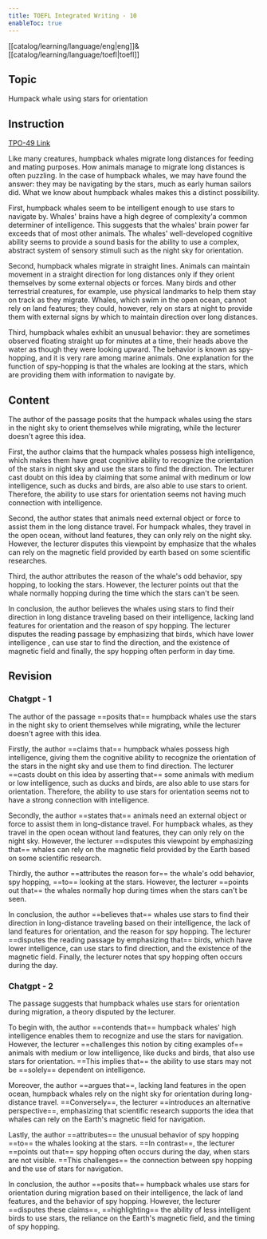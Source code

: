 ```yaml
---
title: TOEFL Integrated Writing - 10
enableToc: true
---
```

[[catalog/learning/language/eng|eng]]&
[[catalog/learning/language/toefl|toefl]]   

## Topic
Humpack whale using stars for orientation

## Instruction
[TPO-49 Link](https://toeflv3.kmf.com/question/97305bbdf22e1448646bb4aed60615a8/0d9j2k.html)

Like many creatures, humpback whales migrate long distances for feeding and mating purposes. How animals manage to migrate long distances is often puzzling. In the case of humpback whales, we may have found the answer: they may be navigating by the stars, much as early human sailors did. What we know about humpback whales makes this a distinct possibility.

First, humpback whales seem to be intelligent enough to use stars to navigate by. Whales' brains have a high degree of complexity'a common determiner of intelligence. This suggests that the whales' brain power far exceeds that of most other animals. The whales' well-developed cognitive ability seems to provide a sound basis for the ability to use a complex, abstract system of sensory stimuli such as the night sky for orientation.

Second, humpback whales migrate in straight lines. Animals can maintain movement in a straight direction for long distances only if they orient themselves by some external objects or forces. Many birds and other terrestrial creatures, for example, use physical landmarks to help them stay on track as they migrate. Whales, which swim in the open ocean, cannot rely on land features; they could, however, rely on stars at night to provide them with external signs by which to maintain direction over long distances.

Third, humpback whales exhibit an unusual behavior: they are sometimes observed floating straight up for minutes at a time, their heads above the water as though they were looking upward. The behavior is known as spy-hopping, and it is very rare among marine animals. One explanation for the function of spy-hopping is that the whales are looking at the stars, which are providing them with information to navigate by.

## Content
The author of the passage posits that the humpack whales using the stars in the night sky to orient themselves while migrating, while the lecturer doesn't agree this idea.

First, the author claims that the humpack whales possess high intelligence, which makes them have great cognitive ability to recognize the orientation of the stars in night sky and use the stars to find the direction. The lecturer cast doubt on this idea by claiming that some animal with medinum or low intelligence, such as ducks and birds, are also able to use stars to orient. Therefore, the ability to use stars for orientation seems not having much connection with intelligence.

Second, the author states that animals need external object or force to assist them in the long distance travel. For humpack whales, they travel in the open ocean, without land features, they can only rely on the night sky. However, the lecturer disputes this viewpoint by emphasize that the whales can rely on the magnetic field provided by earth based on some scientific researches.

Third, the author attributes the reason of the whale's odd behavior, spy hopping, to looking the stars. However, the lecturer points out that the whale normally hopping during the time which the stars can't be seen.

In conclusion, the author believes the whales using stars to find their direction in long distance traveling based on their intelligence, lacking land features for orientation and the reason of spy hopping. The lecturer disputes the reading passage by emphasizing that birds, which have lower intelligence , can use star to find the direction, and the existence of magnetic field and finally, the spy hopping often perform in day time. 


## Revision 
### Chatgpt - 1
The author of the passage ==posits that== humpback whales use the stars in the night sky to orient themselves while migrating, while the lecturer doesn't agree with this idea.

Firstly, the author ==claims that== humpback whales possess high intelligence, giving them the cognitive ability to recognize the orientation of the stars in the night sky and use them to find direction. The lecturer ==casts doubt on this idea by asserting that== some animals with medium or low intelligence, such as ducks and birds, are also able to use stars for orientation. Therefore, the ability to use stars for orientation seems not to have a strong connection with intelligence.

Secondly, the author ==states that== animals need an external object or force to assist them in long-distance travel. For humpback whales, as they travel in the open ocean without land features, they can only rely on the night sky. However, the lecturer ==disputes this viewpoint by emphasizing that== whales can rely on the magnetic field provided by the Earth based on some scientific research.

Thirdly, the author ==attributes the reason for== the whale's odd behavior, spy hopping, ==to== looking at the stars. However, the lecturer ==points out that== the whales normally hop during times when the stars can't be seen.

In conclusion, the author ==believes that== whales use stars to find their direction in long-distance traveling based on their intelligence, the lack of land features for orientation, and the reason for spy hopping. The lecturer ==disputes the reading passage by emphasizing that== birds, which have lower intelligence, can use stars to find direction, and the existence of the magnetic field. Finally, the lecturer notes that spy hopping often occurs during the day.

### Chatgpt - 2
The passage suggests that humpback whales use stars for orientation during migration, a theory disputed by the lecturer.

To begin with, the author ==contends that== humpback whales' high intelligence enables them to recognize and use the stars for navigation. However, the lecturer ==challenges this notion by citing examples of== animals with medium or low intelligence, like ducks and birds, that also use stars for orientation. ==This implies that== the ability to use stars may not be ==solely== dependent on intelligence.

Moreover, the author ==argues that==, lacking land features in the open ocean, humpback whales rely on the night sky for orientation during long-distance travel. ==Conversely==, the lecturer ==introduces an alternative perspective==, emphasizing that scientific research supports the idea that whales can rely on the Earth's magnetic field for navigation.

Lastly, the author ==attributes== the unusual behavior of spy hopping ==to== the whales looking at the stars. ==In contrast==, the lecturer ==points out that== spy hopping often occurs during the day, when stars are not visible. ==This challenges== the connection between spy hopping and the use of stars for navigation.

In conclusion, the author ==posits that== humpback whales use stars for orientation during migration based on their intelligence, the lack of land features, and the behavior of spy hopping. However, the lecturer ==disputes these claims==, ==highlighting== the ability of less intelligent birds to use stars, the reliance on the Earth's magnetic field, and the timing of spy hopping.


